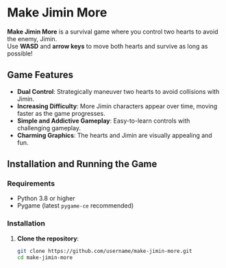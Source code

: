 # Make Jimin More

**Make Jimin More** is a survival game where you control two hearts to avoid the enemy, Jimin.  
Use **WASD** and **arrow keys** to move both hearts and survive as long as possible!

## Game Features
- **Dual Control**: Strategically maneuver two hearts to avoid collisions with Jimin.
- **Increasing Difficulty**: More Jimin characters appear over time, moving faster as the game progresses.
- **Simple and Addictive Gameplay**: Easy-to-learn controls with challenging gameplay.
- **Charming Graphics**: The hearts and Jimin are visually appealing and fun.

## Installation and Running the Game

### Requirements
- Python 3.8 or higher
- Pygame (latest `pygame-ce` recommended)

### Installation
1. **Clone the repository**:
   ```bash
   git clone https://github.com/username/make-jimin-more.git
   cd make-jimin-more
